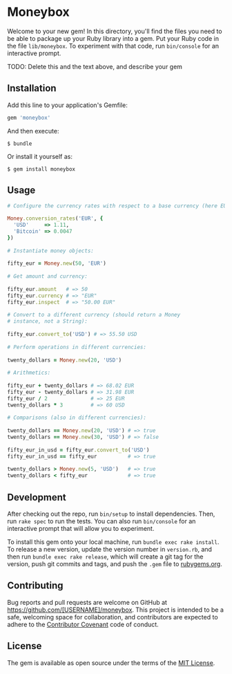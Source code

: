 # Moneybox

Welcome to your new gem! In this directory, you'll find the files you need to be able to package up your Ruby library into a gem. Put your Ruby code in the file `lib/moneybox`. To experiment with that code, run `bin/console` for an interactive prompt.

TODO: Delete this and the text above, and describe your gem

## Installation

Add this line to your application's Gemfile:

```ruby
gem 'moneybox'
```

And then execute:

    $ bundle

Or install it yourself as:

    $ gem install moneybox

## Usage

```ruby 
# Configure the currency rates with respect to a base currency (here EUR):

Money.conversion_rates('EUR', {
  'USD'     => 1.11,
  'Bitcoin' => 0.0047
})
 
# Instantiate money objects:
 
fifty_eur = Money.new(50, 'EUR')
 
# Get amount and currency:
 
fifty_eur.amount   # => 50
fifty_eur.currency # => "EUR"
fifty_eur.inspect  # => "50.00 EUR"
 
# Convert to a different currency (should return a Money
# instance, not a String):
 
fifty_eur.convert_to('USD') # => 55.50 USD
 
# Perform operations in different currencies:
 
twenty_dollars = Money.new(20, 'USD')
 
# Arithmetics:
 
fifty_eur + twenty_dollars # => 68.02 EUR
fifty_eur - twenty_dollars # => 31.98 EUR
fifty_eur / 2              # => 25 EUR
twenty_dollars * 3         # => 60 USD
 
# Comparisons (also in different currencies):
 
twenty_dollars == Money.new(20, 'USD') # => true
twenty_dollars == Money.new(30, 'USD') # => false
 
fifty_eur_in_usd = fifty_eur.convert_to('USD')
fifty_eur_in_usd == fifty_eur          # => true
 
twenty_dollars > Money.new(5, 'USD')   # => true
twenty_dollars < fifty_eur             # => true
```

## Development

After checking out the repo, run `bin/setup` to install dependencies. Then, run `rake spec` to run the tests. You can also run `bin/console` for an interactive prompt that will allow you to experiment.

To install this gem onto your local machine, run `bundle exec rake install`. To release a new version, update the version number in `version.rb`, and then run `bundle exec rake release`, which will create a git tag for the version, push git commits and tags, and push the `.gem` file to [rubygems.org](https://rubygems.org).

## Contributing

Bug reports and pull requests are welcome on GitHub at https://github.com/[USERNAME]/moneybox. This project is intended to be a safe, welcoming space for collaboration, and contributors are expected to adhere to the [Contributor Covenant](http://contributor-covenant.org) code of conduct.


## License

The gem is available as open source under the terms of the [MIT License](http://opensource.org/licenses/MIT).

